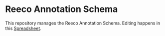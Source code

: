 # Reeco Annotation Schema

This repository manages the Reeco Annotation Schema. Editing happens in this [Spreadsheet](https://docs.google.com/spreadsheets/d/1PZ11esT6COK7Y0mMZEHifY9hQeREbNSlRbC6dkYtjNg/edit?usp=sharing).

